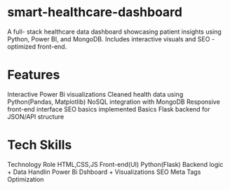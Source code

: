 # smart-healthcare-dashboard
A full- stack healthcare data dashboard showcasing patient insights using Python, Power BI, and MongoDB. Includes interactive visuals and SEO - optimized front-end.

# Features
  Interactive Power Bi visualizations
  Cleaned health data using Python(Pandas, Matplotlib)
  NoSQL integration with MongoDB
  Responsive front-end interface
  SEO basics implemented
  Basics Flask backend for JSON/API structure

# Tech Skills
Technology              Role
HTML,CSS,JS             Front-end(UI)
Python(Flask)           Backend logic + Data Handlin
Power Bi                Dshboard + Visualizations
SEO Meta Tags           Optimization



